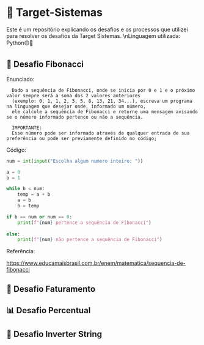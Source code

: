 # 🔴 Target-Sistemas
Este é um repositório explicando os desafios e os processos que utilizei para resolver os desafios da Target Sistemas.
\nLinguagem utilizada: Python🟡🔵

## 🌻 Desafio Fibonacci

Enunciado:

```
  Dado a sequência de Fibonacci, onde se inicia por 0 e 1 e o próximo valor sempre será a soma dos 2 valores anteriores
  (exemplo: 0, 1, 1, 2, 3, 5, 8, 13, 21, 34...), escreva um programa na linguagem que desejar onde, informado um número,
  ele calcule a sequência de Fibonacci e retorne uma mensagem avisando se o número informado pertence ou não a sequência.
  
  IMPORTANTE:
  Esse número pode ser informado através de qualquer entrada de sua preferência ou pode ser previamente definido no código;
```

Código:

```python
num = int(input("Escolha algum numero inteiro: "))

a = 0
b = 1

while b < num:
    temp = a + b
    a = b
    b = temp

if b == num or num == 0:
    print(f"{num} pertence a sequência de Fibonacci")
    
else:
    print(f"{num} não pertence a sequência de Fibonacci")

```

Referência:

https://www.educamaisbrasil.com.br/enem/matematica/sequencia-de-fibonacci

## 🧷 Desafio Faturamento

## 📊 Desafio Percentual

## 🔀 Desafio Inverter String
